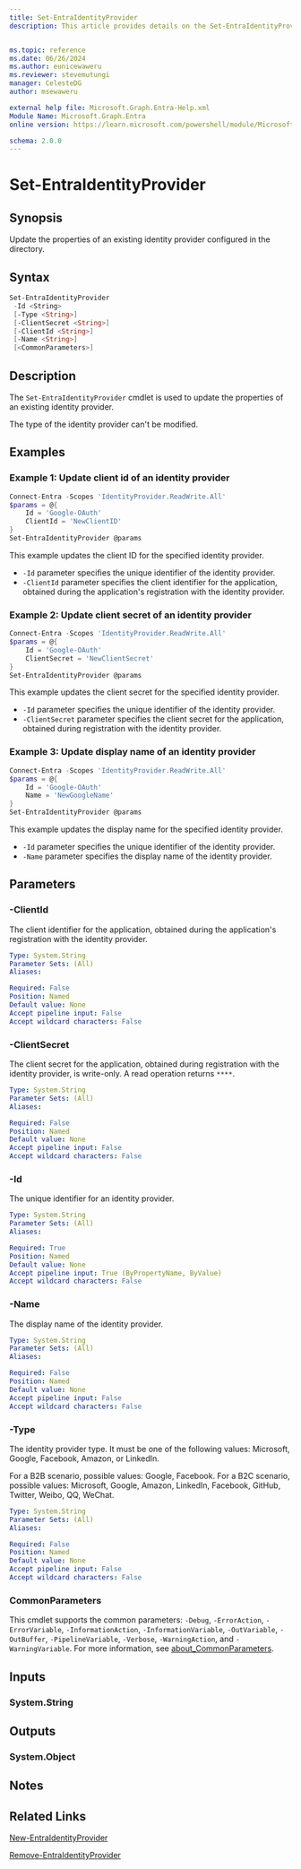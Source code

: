 ```yaml
---
title: Set-EntraIdentityProvider
description: This article provides details on the Set-EntraIdentityProvider command.


ms.topic: reference
ms.date: 06/26/2024
ms.author: eunicewaweru
ms.reviewer: stevemutungi
manager: CelesteDG
author: msewaweru

external help file: Microsoft.Graph.Entra-Help.xml
Module Name: Microsoft.Graph.Entra
online version: https://learn.microsoft.com/powershell/module/Microsoft.Graph.Entra/Set-EntraIdentityProvider

schema: 2.0.0
---
```


# Set-EntraIdentityProvider

## Synopsis

Update the properties of an existing identity provider configured in the directory.

## Syntax

```powershell
Set-EntraIdentityProvider 
 -Id <String> 
 [-Type <String>] 
 [-ClientSecret <String>] 
 [-ClientId <String>]
 [-Name <String>] 
 [<CommonParameters>]
```

## Description

The `Set-EntraIdentityProvider` cmdlet is used to update the properties of an existing identity provider.

The type of the identity provider can't be modified.

## Examples

### Example 1: Update client id of an identity provider

```powershell
Connect-Entra -Scopes 'IdentityProvider.ReadWrite.All'
$params = @{
    Id = 'Google-OAuth'
    ClientId = 'NewClientID'
}
Set-EntraIdentityProvider @params
```

This example updates the client ID for the specified identity provider.

- `-Id` parameter specifies the unique identifier of the identity provider.
- `-ClientId` parameter specifies the client identifier for the application, obtained during the application's registration with the identity provider.

### Example 2: Update client secret of an identity provider

```powershell
Connect-Entra -Scopes 'IdentityProvider.ReadWrite.All'
$params = @{
    Id = 'Google-OAuth'
    ClientSecret = 'NewClientSecret'
}
Set-EntraIdentityProvider @params
```

This example updates the client secret for the specified identity provider.

- `-Id` parameter specifies the unique identifier of the identity provider.
- `-ClientSecret` parameter specifies the client secret for the application, obtained during registration with the identity provider.

### Example 3: Update display name of an identity provider

```powershell
Connect-Entra -Scopes 'IdentityProvider.ReadWrite.All'
$params = @{
    Id = 'Google-OAuth'
    Name = 'NewGoogleName'
}
Set-EntraIdentityProvider @params
```

This example updates the display name for the specified identity provider.

- `-Id` parameter specifies the unique identifier of the identity provider.
- `-Name` parameter specifies the display name of the identity provider.

## Parameters

### -ClientId

The client identifier for the application, obtained during the application's registration with the identity provider.

```yaml
Type: System.String
Parameter Sets: (All)
Aliases:

Required: False
Position: Named
Default value: None
Accept pipeline input: False
Accept wildcard characters: False
```

### -ClientSecret

The client secret for the application, obtained during registration with the identity provider, is write-only. A read operation returns `****`.

```yaml
Type: System.String
Parameter Sets: (All)
Aliases:

Required: False
Position: Named
Default value: None
Accept pipeline input: False
Accept wildcard characters: False
```

### -Id

The unique identifier for an identity provider.

```yaml
Type: System.String
Parameter Sets: (All)
Aliases:

Required: True
Position: Named
Default value: None
Accept pipeline input: True (ByPropertyName, ByValue)
Accept wildcard characters: False
```

### -Name

The display name of the identity provider.

```yaml
Type: System.String
Parameter Sets: (All)
Aliases:

Required: False
Position: Named
Default value: None
Accept pipeline input: False
Accept wildcard characters: False
```

### -Type

The identity provider type. It must be one of the following values: Microsoft, Google, Facebook, Amazon, or LinkedIn.

For a B2B scenario, possible values: Google, Facebook. For a B2C scenario, possible values: Microsoft, Google, Amazon, LinkedIn, Facebook, GitHub, Twitter, Weibo, QQ, WeChat.

```yaml
Type: System.String
Parameter Sets: (All)
Aliases:

Required: False
Position: Named
Default value: None
Accept pipeline input: False
Accept wildcard characters: False
```

### CommonParameters

This cmdlet supports the common parameters: `-Debug`, `-ErrorAction`, `-ErrorVariable`, `-InformationAction`, `-InformationVariable`, `-OutVariable`, `-OutBuffer`, `-PipelineVariable`, `-Verbose`, `-WarningAction`, and `-WarningVariable`. For more information, see [about_CommonParameters](https://go.microsoft.com/fwlink/?LinkID=113216).

## Inputs

### System.String

## Outputs

### System.Object

## Notes

## Related Links

[New-EntraIdentityProvider](New-EntraIdentityProvider.md)

[Remove-EntraIdentityProvider](Remove-EntraIdentityProvider.md)
